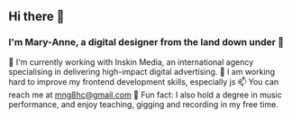 ## Hi there 👋

### I'm Mary-Anne, a digital designer from the land down under 🐨

💼 I'm currently working with Inskin Media, an international agency specialising in delivering high-impact digital advertising.
🌱 I am working hard to improve my frontend development skills, especially js
📫 You can reach me at mng8hc@gmail.com
🎻 Fun fact: I also hold a degree in music performance, and enjoy teaching, gigging and recording in my free time.

<!--
**maryanne-n/maryanne-n** is a ✨ _special_ ✨ repository because its `README.md` (this file) appears on your GitHub profile.

Here are some ideas to get you started:

- 🔭 I’m currently working on ...
- 🌱 I’m currently learning ...
- 👯 I’m looking to collaborate on ...
- 🤔 I’m looking for help with ...
- 💬 Ask me about ...
- 📫 How to reach me: ...
- 😄 Pronouns: ...
- ⚡ Fun fact: ...
-->
